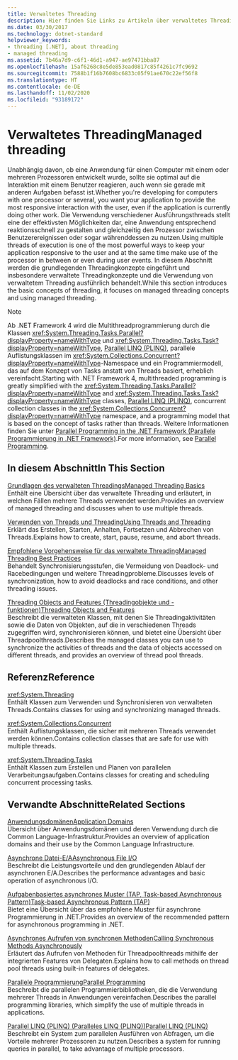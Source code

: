 ```yaml
---
title: Verwaltetes Threading
description: Hier finden Sie Links zu Artikeln über verwaltetes Threading in .NET, die sich mit den Grundlagen, den bewährten Methoden, den Threadingobjekten und -features, Referenzseiten und mehr befassen.
ms.date: 03/30/2017
ms.technology: dotnet-standard
helpviewer_keywords:
- threading [.NET], about threading
- managed threading
ms.assetid: 7b46a7d9-c6f1-46d1-a947-ae97471bba87
ms.openlocfilehash: 15af6268c8e5de853ead0817c85f4261c7fc9692
ms.sourcegitcommit: 7588b1f16b7608bc6833c05f91ae670c22ef56f8
ms.translationtype: HT
ms.contentlocale: de-DE
ms.lasthandoff: 11/02/2020
ms.locfileid: "93189172"
---
```

# <a name="managed-threading"></a><span data-ttu-id="22065-103">Verwaltetes Threading</span><span class="sxs-lookup"><span data-stu-id="22065-103">Managed threading</span></span>

<span data-ttu-id="22065-104">Unabhängig davon, ob eine Anwendung für einen Computer mit einem oder mehreren Prozessoren entwickelt wurde, sollte sie optimal auf die Interaktion mit einem Benutzer reagieren, auch wenn sie gerade mit anderen Aufgaben befasst ist.</span><span class="sxs-lookup"><span data-stu-id="22065-104">Whether you're developing for computers with one processor or several, you want your application to provide the most responsive interaction with the user, even if the application is currently doing other work.</span></span> <span data-ttu-id="22065-105">Die Verwendung verschiedener Ausführungsthreads stellt eine der effektivsten Möglichkeiten dar, eine Anwendung entsprechend reaktionsschnell zu gestalten und gleichzeitig den Prozessor zwischen Benutzerereignissen oder sogar währenddessen zu nutzen.</span><span class="sxs-lookup"><span data-stu-id="22065-105">Using multiple threads of execution is one of the most powerful ways to keep your application responsive to the user and at the same time make use of the processor in between or even during user events.</span></span> <span data-ttu-id="22065-106">In diesem Abschnitt werden die grundlegenden Threadingkonzepte eingeführt und insbesondere verwaltete Threadingkonzepte und die Verwendung von verwaltetem Threading ausführlich behandelt.</span><span class="sxs-lookup"><span data-stu-id="22065-106">While this section introduces the basic concepts of threading, it focuses on managed threading concepts and using managed threading.</span></span>  
  
> [!NOTE]
> <span data-ttu-id="22065-107">Ab .NET Framework 4 wird die Multithreadprogrammierung durch die Klassen <xref:System.Threading.Tasks.Parallel?displayProperty=nameWithType> und <xref:System.Threading.Tasks.Task?displayProperty=nameWithType>, [Parallel LINQ (PLINQ)](../parallel-programming/introduction-to-plinq.md), parallele Auflistungsklassen im <xref:System.Collections.Concurrent?displayProperty=nameWithType>-Namespace und ein Programmiermodell, das auf dem Konzept von Tasks anstatt von Threads basiert, erheblich vereinfacht.</span><span class="sxs-lookup"><span data-stu-id="22065-107">Starting with .NET Framework 4, multithreaded programming is greatly simplified with the <xref:System.Threading.Tasks.Parallel?displayProperty=nameWithType> and <xref:System.Threading.Tasks.Task?displayProperty=nameWithType> classes, [Parallel LINQ (PLINQ)](../parallel-programming/introduction-to-plinq.md), concurrent collection classes in the <xref:System.Collections.Concurrent?displayProperty=nameWithType> namespace, and a programming model that is based on the concept of tasks rather than threads.</span></span> <span data-ttu-id="22065-108">Weitere Informationen finden Sie unter [Parallel Programming in the .NET Framework (Parallele Programmierung in .NET Framework)](../parallel-programming/index.md).</span><span class="sxs-lookup"><span data-stu-id="22065-108">For more information, see [Parallel Programming](../parallel-programming/index.md).</span></span>  
  
## <a name="in-this-section"></a><span data-ttu-id="22065-109">In diesem Abschnitt</span><span class="sxs-lookup"><span data-stu-id="22065-109">In This Section</span></span>  
 [<span data-ttu-id="22065-110">Grundlagen des verwalteten Threadings</span><span class="sxs-lookup"><span data-stu-id="22065-110">Managed Threading Basics</span></span>](managed-threading-basics.md)  
 <span data-ttu-id="22065-111">Enthält eine Übersicht über das verwaltete Threading und erläutert, in welchen Fällen mehrere Threads verwendet werden.</span><span class="sxs-lookup"><span data-stu-id="22065-111">Provides an overview of managed threading and discusses when to use multiple threads.</span></span>  
  
 [<span data-ttu-id="22065-112">Verwenden von Threads und Threading</span><span class="sxs-lookup"><span data-stu-id="22065-112">Using Threads and Threading</span></span>](using-threads-and-threading.md)  
 <span data-ttu-id="22065-113">Erklärt das Erstellen, Starten, Anhalten, Fortsetzen und Abbrechen von Threads.</span><span class="sxs-lookup"><span data-stu-id="22065-113">Explains how to create, start, pause, resume, and abort threads.</span></span>  
  
 [<span data-ttu-id="22065-114">Empfohlene Vorgehensweise für das verwaltete Threading</span><span class="sxs-lookup"><span data-stu-id="22065-114">Managed Threading Best Practices</span></span>](managed-threading-best-practices.md)  
 <span data-ttu-id="22065-115">Behandelt Synchronisierungsstufen, die Vermeidung von Deadlock- und Racebedingungen und weitere Threadingprobleme.</span><span class="sxs-lookup"><span data-stu-id="22065-115">Discusses levels of synchronization, how to avoid deadlocks and race conditions, and other threading issues.</span></span>  
  
 [<span data-ttu-id="22065-116">Threading Objects and Features (Threadingobjekte und -funktionen)</span><span class="sxs-lookup"><span data-stu-id="22065-116">Threading Objects and Features</span></span>](threading-objects-and-features.md)  
 <span data-ttu-id="22065-117">Beschreibt die verwalteten Klassen, mit denen Sie Threadingaktivitäten sowie die Daten von Objekten, auf die in verschiedenen Threads zugegriffen wird, synchronisieren können, und bietet eine Übersicht über Threadpoolthreads.</span><span class="sxs-lookup"><span data-stu-id="22065-117">Describes the managed classes you can use to synchronize the activities of threads and the data of objects accessed on different threads, and provides an overview of thread pool threads.</span></span>  
  
## <a name="reference"></a><span data-ttu-id="22065-118">Referenz</span><span class="sxs-lookup"><span data-stu-id="22065-118">Reference</span></span>  
 <xref:System.Threading>  
 <span data-ttu-id="22065-119">Enthält Klassen zum Verwenden und Synchronisieren von verwalteten Threads.</span><span class="sxs-lookup"><span data-stu-id="22065-119">Contains classes for using and synchronizing managed threads.</span></span>  
  
 <xref:System.Collections.Concurrent>  
 <span data-ttu-id="22065-120">Enthält Auflistungsklassen, die sicher mit mehreren Threads verwendet werden können.</span><span class="sxs-lookup"><span data-stu-id="22065-120">Contains collection classes that are safe for use with multiple threads.</span></span>  
  
 <xref:System.Threading.Tasks>  
 <span data-ttu-id="22065-121">Enthält Klassen zum Erstellen und Planen von parallelen Verarbeitungsaufgaben.</span><span class="sxs-lookup"><span data-stu-id="22065-121">Contains classes for creating and scheduling concurrent processing tasks.</span></span>  
  
## <a name="related-sections"></a><span data-ttu-id="22065-122">Verwandte Abschnitte</span><span class="sxs-lookup"><span data-stu-id="22065-122">Related Sections</span></span>  
 [<span data-ttu-id="22065-123">Anwendungsdomänen</span><span class="sxs-lookup"><span data-stu-id="22065-123">Application Domains</span></span>](../../framework/app-domains/application-domains.md)  
 <span data-ttu-id="22065-124">Übersicht über Anwendungsdomänen und deren Verwendung durch die Common Language-Infrastruktur.</span><span class="sxs-lookup"><span data-stu-id="22065-124">Provides an overview of application domains and their use by the Common Language Infrastructure.</span></span>  
  
 [<span data-ttu-id="22065-125">Asynchrone Datei-E/A</span><span class="sxs-lookup"><span data-stu-id="22065-125">Asynchronous File I/O</span></span>](../io/asynchronous-file-i-o.md)  
 <span data-ttu-id="22065-126">Beschreibt die Leistungsvorteile und den grundlegenden Ablauf der asynchronen E/A.</span><span class="sxs-lookup"><span data-stu-id="22065-126">Describes the performance advantages and basic operation of asynchronous I/O.</span></span>  
  
 [<span data-ttu-id="22065-127">Aufgabenbasiertes asynchrones Muster (TAP, Task-based Asynchronous Pattern)</span><span class="sxs-lookup"><span data-stu-id="22065-127">Task-based Asynchronous Pattern (TAP)</span></span>](../asynchronous-programming-patterns/task-based-asynchronous-pattern-tap.md)  
 <span data-ttu-id="22065-128">Bietet eine Übersicht über das empfohlene Muster für asynchrone Programmierung in .NET.</span><span class="sxs-lookup"><span data-stu-id="22065-128">Provides an overview of the recommended pattern for asynchronous programming in .NET.</span></span>  
  
 [<span data-ttu-id="22065-129">Asynchrones Aufrufen von synchronen Methoden</span><span class="sxs-lookup"><span data-stu-id="22065-129">Calling Synchronous Methods Asynchronously</span></span>](../asynchronous-programming-patterns/calling-synchronous-methods-asynchronously.md)  
 <span data-ttu-id="22065-130">Erläutert das Aufrufen von Methoden für Threadpoolthreads mithilfe der integrierten Features von Delegaten.</span><span class="sxs-lookup"><span data-stu-id="22065-130">Explains how to call methods on thread pool threads using built-in features of delegates.</span></span>  
  
 [<span data-ttu-id="22065-131">Parallele Programmierung</span><span class="sxs-lookup"><span data-stu-id="22065-131">Parallel Programming</span></span>](../parallel-programming/index.md)  
 <span data-ttu-id="22065-132">Beschreibt die parallelen Programmierbibliotheken, die die Verwendung mehrerer Threads in Anwendungen vereinfachen.</span><span class="sxs-lookup"><span data-stu-id="22065-132">Describes the parallel programming libraries, which simplify the use of multiple threads in applications.</span></span>  
  
 [<span data-ttu-id="22065-133">Parallel LINQ (PLINQ) (Paralleles LINQ (PLINQ))</span><span class="sxs-lookup"><span data-stu-id="22065-133">Parallel LINQ (PLINQ)</span></span>](../parallel-programming/introduction-to-plinq.md)  
 <span data-ttu-id="22065-134">Beschreibt ein System zum parallelen Ausführen von Abfragen, um die Vorteile mehrerer Prozessoren zu nutzen.</span><span class="sxs-lookup"><span data-stu-id="22065-134">Describes a system for running queries in parallel, to take advantage of multiple processors.</span></span>
